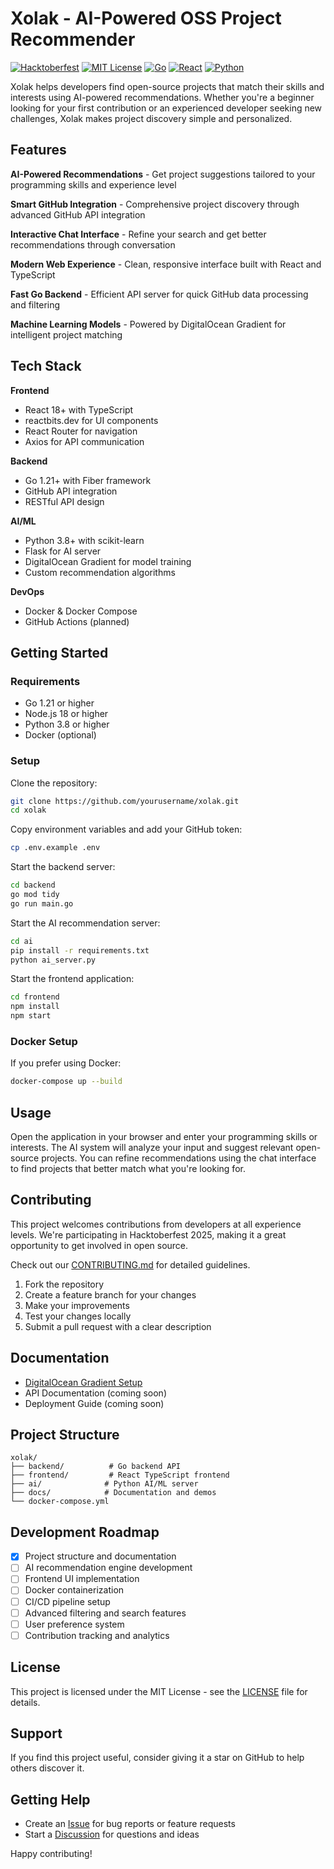 # Xolak - AI-Powered OSS Project Recommender

[![Hacktoberfest](https://img.shields.io/badge/Hacktoberfest-2025-orange.svg)](https://hacktoberfest.digitalocean.com/)
[![MIT License](https://img.shields.io/badge/License-MIT-green.svg)](https://choosealicense.com/licenses/mit/)
[![Go](https://img.shields.io/badge/Go-1.21+-00ADD8.svg)](https://golang.org/)
[![React](https://img.shields.io/badge/React-18+-61DAFB.svg)](https://reactjs.org/)
[![Python](https://img.shields.io/badge/Python-3.8+-3776AB.svg)](https://python.org/)

Xolak helps developers find open-source projects that match their skills and interests using AI-powered recommendations. Whether you're a beginner looking for your first contribution or an experienced developer seeking new challenges, Xolak makes project discovery simple and personalized.

## Features

**AI-Powered Recommendations** - Get project suggestions tailored to your programming skills and experience level

**Smart GitHub Integration** - Comprehensive project discovery through advanced GitHub API integration

**Interactive Chat Interface** - Refine your search and get better recommendations through conversation

**Modern Web Experience** - Clean, responsive interface built with React and TypeScript

**Fast Go Backend** - Efficient API server for quick GitHub data processing and filtering

**Machine Learning Models** - Powered by DigitalOcean Gradient for intelligent project matching

## Tech Stack

**Frontend**
- React 18+ with TypeScript
- reactbits.dev for UI components  
- React Router for navigation
- Axios for API communication

**Backend**
- Go 1.21+ with Fiber framework
- GitHub API integration
- RESTful API design

**AI/ML**
- Python 3.8+ with scikit-learn
- Flask for AI server
- DigitalOcean Gradient for model training
- Custom recommendation algorithms

**DevOps**
- Docker & Docker Compose
- GitHub Actions (planned)

## Getting Started

### Requirements
- Go 1.21 or higher
- Node.js 18 or higher  
- Python 3.8 or higher
- Docker (optional)

### Setup

Clone the repository:
```bash
git clone https://github.com/yourusername/xolak.git
cd xolak
```

Copy environment variables and add your GitHub token:
```bash
cp .env.example .env
```

Start the backend server:
```bash
cd backend
go mod tidy
go run main.go
```

Start the AI recommendation server:
```bash
cd ai  
pip install -r requirements.txt
python ai_server.py
```

Start the frontend application:
```bash
cd frontend
npm install
npm start
```

### Docker Setup

If you prefer using Docker:
```bash
docker-compose up --build
```

## Usage

Open the application in your browser and enter your programming skills or interests. The AI system will analyze your input and suggest relevant open-source projects. You can refine recommendations using the chat interface to find projects that better match what you're looking for.

## Contributing

This project welcomes contributions from developers at all experience levels. We're participating in Hacktoberfest 2025, making it a great opportunity to get involved in open source.

Check out our [CONTRIBUTING.md](CONTRIBUTING.md) for detailed guidelines.

1. Fork the repository
2. Create a feature branch for your changes
3. Make your improvements  
4. Test your changes locally
5. Submit a pull request with a clear description

## Documentation

- [DigitalOcean Gradient Setup](docs/gradient.md)
- API Documentation (coming soon)
- Deployment Guide (coming soon)

## Project Structure

```
xolak/
├── backend/          # Go backend API
├── frontend/         # React TypeScript frontend  
├── ai/              # Python AI/ML server
├── docs/            # Documentation and demos
└── docker-compose.yml
```

## Development Roadmap

- [x] Project structure and documentation
- [ ] AI recommendation engine development
- [ ] Frontend UI implementation  
- [ ] Docker containerization
- [ ] CI/CD pipeline setup
- [ ] Advanced filtering and search features
- [ ] User preference system
- [ ] Contribution tracking and analytics

## License

This project is licensed under the MIT License - see the [LICENSE](LICENSE) file for details.

## Support

If you find this project useful, consider giving it a star on GitHub to help others discover it.

## Getting Help

- Create an [Issue](https://github.com/yourusername/xolak/issues) for bug reports or feature requests
- Start a [Discussion](https://github.com/yourusername/xolak/discussions) for questions and ideas

Happy contributing!